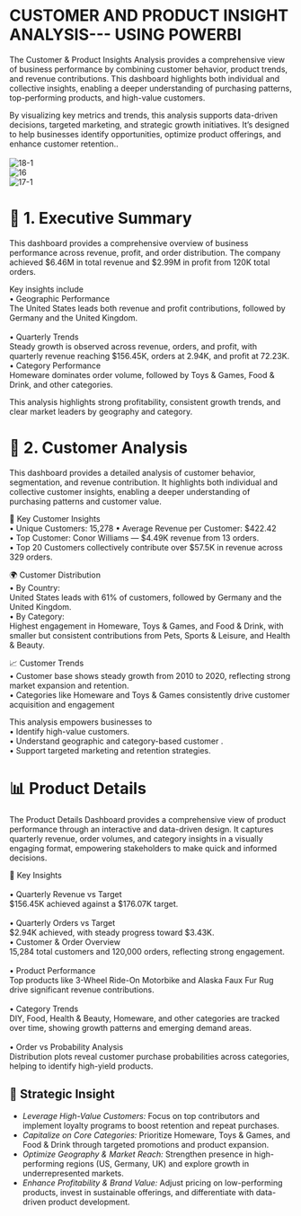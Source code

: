 # CUSTOMER AND PRODUCT INSIGHT ANALYSIS--- USING POWERBI
The Customer & Product Insights Analysis provides a comprehensive view of business performance by combining customer behavior, product trends, and revenue contributions. This dashboard highlights both individual and collective insights, enabling a deeper understanding of purchasing patterns, top-performing products, and high-value customers. <BR>

By visualizing key metrics and trends, this analysis supports data-driven decisions, targeted marketing, and strategic growth initiatives. It’s designed to help businesses identify opportunities, optimize product offerings, and enhance customer retention..<br>
<br>
![18-1](https://github.com/user-attachments/assets/dfa37b69-0104-4035-8000-01d004abcae5)
<br>
![16](https://github.com/user-attachments/assets/27f974a2-c0ba-42cf-a8ad-691ee5a92639)
 <br>
![17-1](https://github.com/user-attachments/assets/ea527e3e-b730-4c65-8f59-5fcb6aa68ded)
<br>

# 📌 1. Executive Summary

This dashboard provides a comprehensive overview of business performance across revenue, profit, and order distribution. The company achieved $6.46M in total revenue and $2.99M in profit from 120K total orders.

Key insights include <br>
	•	Geographic Performance<br> 
 The United States leads both revenue and profit contributions, followed by Germany and the United Kingdom. <br>                                                                                         
	•	Quarterly Trends <br>
 Steady growth is observed across revenue, orders, and profit, with quarterly revenue reaching $156.45K, orders at 2.94K, and profit at 72.23K. <br>
	•	Category Performance <br>
 Homeware dominates order volume, followed by Toys & Games, Food & Drink, and other categories. <br>

 This analysis highlights strong profitability, consistent growth trends, and clear market leaders by geography and category.<br>

 # 👥 2. Customer Analysis <br>
 This dashboard provides a detailed analysis of customer behavior, segmentation, and revenue contribution. It highlights both individual and collective customer insights, enabling a deeper understanding of purchasing patterns and customer value.<br>

📌 Key Customer Insights <br>
	•	Unique Customers: 15,278
	•	Average Revenue per Customer: $422.42 <br>
	•	Top Customer: Conor Williams — $4.49K revenue from 13 orders. <br>
	•	Top 20 Customers collectively contribute over $57.5K in revenue across 329 orders.<br>

🌍 Customer Distribution <br>
	•	By Country: <br>
	United States leads with 61% of customers, followed by Germany and the United Kingdom.<br>
	•	By Category:<br>
	Highest engagement in Homeware, Toys & Games, and Food & Drink, with smaller but consistent contributions from Pets, Sports & Leisure, and Health & Beauty. <br>

📈 Customer Trends <br>
	•	Customer base shows steady growth from 2010 to 2020, reflecting strong market expansion and retention. <br>
	•	Categories like Homeware and Toys & Games consistently drive customer acquisition and engagement <br>
 
 This analysis empowers businesses to <br>
	•	Identify high-value customers. <br>
	•	Understand geographic and category-based customer . <br>
	•	Support targeted marketing and retention strategies. <br>

# 📊 Product Details  <br>

The Product Details Dashboard provides a comprehensive view of product performance through an interactive and data-driven design. It captures quarterly revenue, order volumes, and category insights in a visually engaging format, empowering stakeholders to make quick and informed decisions. <br>


🔑 Key Insights <br>           
	•	Quarterly Revenue vs Target <br> 
 $156.45K achieved against a $176.07K target. <br>
  <br>
	•	Quarterly Orders vs Target <br>
 $2.94K achieved, with steady progress toward $3.43K.
  <br>
	•	Customer & Order Overview <br>
 15,284 total customers and 120,000 orders, reflecting strong engagement. <br>
  <br>
	•	Product Performance <br>
 Top products like 3-Wheel Ride-On Motorbike and Alaska Faux Fur Rug drive significant revenue contributions. <br>
  <br>
	•	Category Trends<br>
 DIY, Food, Health & Beauty, Homeware, and other categories are tracked over time, showing growth patterns and emerging demand areas. <br>
  <br>
	•	Order vs Probability Analysis <br>
 Distribution plots reveal customer purchase probabilities across categories, helping to identify high-yield products. <br>


 ## 🚀 Strategic Insight 

- *Leverage High-Value Customers:* Focus on top contributors and implement loyalty programs to boost retention and repeat purchases.  
- *Capitalize on Core Categories:* Prioritize Homeware, Toys & Games, and Food & Drink through targeted promotions and product expansion.  
- *Optimize Geography & Market Reach:* Strengthen presence in high-performing regions (US, Germany, UK) and explore growth in underrepresented markets.  
- *Enhance Profitability & Brand Value:* Adjust pricing on low-performing products, invest in sustainable offerings, and differentiate with data-driven product development.
